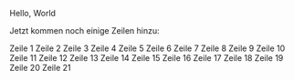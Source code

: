Hello,
World

Jetzt kommen noch einige Zeilen hinzu:

Zeile 1
Zeile 2
Zeile 3
Zeile 4
Zeile 5
Zeile 6
Zeile 7
Zeile 8
Zeile 9
Zeile 10
Zeile 11
Zeile 12
Zeile 13
Zeile 14
Zeile 15
Zeile 16
Zeile 17
Zeile 18
Zeile 19
Zeile 20
Zeile 21

